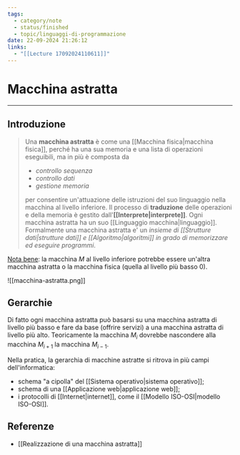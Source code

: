 ```yaml
---
tags:
  - category/note
  - status/finished
  - topic/linguaggi-di-programmazione
date: 22-09-2024 21:26:12
links:
  - "[[Lecture 17092024110611]]"
---
```

# Macchina astratta
---
## Introduzione
> Una **macchina astratta** è come una [[Macchina fisica|macchina fisica]], perché ha una sua memoria e una lista di operazioni eseguibili, ma in più è composta da
> - _controllo sequenza_
> - _controllo dati_
> - _gestione memoria_
> 
> per consentire un'attuazione delle istruzioni del suo linguaggio nella macchina al livello inferiore. Il processo di **traduzione** delle operazioni e della memoria è gestito dall'**[[Interprete|interprete]]**.
> Ogni macchina astratta ha un suo [[Linguaggio macchina|linguaggio]].
> Formalmente una macchina astratta e' un _insieme di [[Strutture dati|strutture dati]] e [[Algoritmo|algoritmi]] in grado di memorizzare ed eseguire programmi_.

<u>Nota bene</u>: la macchina $M$ al livello inferiore potrebbe essere un'altra macchina astratta o la macchina fisica (quella al livello più basso $0$).

![[macchina-astratta.png]]

## Gerarchie
Di fatto ogni macchina astratta può basarsi su una macchina astratta di livello più basso e fare da base (offrire servizi) a una macchina astratta di livello più alto. Teoricamente la macchina $M_{i}$ dovrebbe nascondere alla macchina $M_{i+1}$ la macchina $M_{i-1}$.

Nella pratica, la gerarchia di macchine astratte si ritrova in più campi dell'informatica:
- schema "a cipolla" del [[Sistema operativo|sistema operativo]];
- schema di una [[Applicazione web|applicazione web]];
- i protocolli di [[Internet|internet]], come il [[Modello ISO-OSI|modello ISO-OSI]].

## Referenze
- [[Realizzazione di una macchina astratta]]